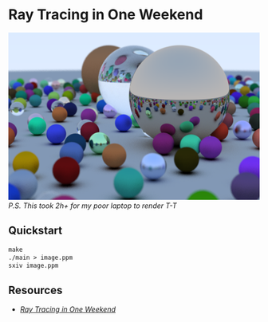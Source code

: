 # Ray Tracing in One Weekend

![Final render](./image.png)
_P.S. This took 2h+ for my poor laptop to render T-T_

## Quickstart

```shell
make
./main > image.ppm
sxiv image.ppm
```

## Resources
* [_Ray Tracing in One Weekend_](https://raytracing.github.io/books/RayTracingInOneWeekend.html)
